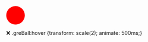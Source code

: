 <style>
div{
	height:50px;
	width:50px;
	background:red;
	border-radius:50%;
}
</style>
<div class="grayBall"></div>

:x: .greBall:hover {transform: scale(2); animate: 500ms;}
